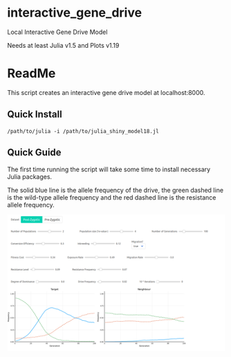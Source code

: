 # interactive_gene_drive
Local Interactive Gene Drive Model

Needs at least Julia v1.5 and Plots v1.19

# ReadMe

This script creates an interactive gene drive model at localhost:8000.

## Quick Install
```
/path/to/julia -i /path/to/julia_shiny_model18.jl
```


## Quick Guide
The first time running the script will take some time to install necessary Julia packages. 

The solid blue line is the allele frequency of the drive, the green dashed line is the wild-type allele frequency and the red dashed line is the resistance allele frequency.

![](gene_drive_model.png)
